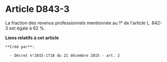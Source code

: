# Article D843-3

La fraction des revenus professionnels mentionnée au 1° de l'article L. 842-3 est égale à 62 %.

**Liens relatifs à cet article**

	**Créé par**:

	  - Décret n°2015-1710 du 21 décembre 2015 - art. 2
